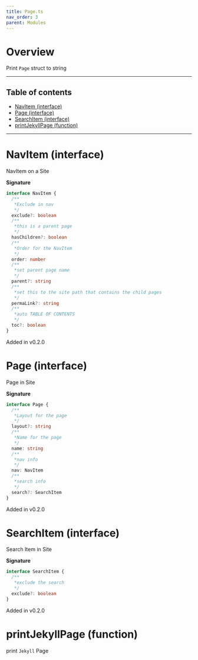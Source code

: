 ```yaml
---
title: Page.ts
nav_order: 3
parent: Modules
---
```


# Overview

Print `Page` struct to string

---

<h2 class="text-delta">Table of contents</h2>

- [NavItem (interface)](#navitem-interface)
- [Page (interface)](#page-interface)
- [SearchItem (interface)](#searchitem-interface)
- [printJekyllPage (function)](#printjekyllpage-function)

---

# NavItem (interface)

NavItem on a Site

**Signature**

```ts
interface NavItem {
  /**
   *Exclude in nav
   */
  exclude?: boolean
  /**
   *this is a parent page
   */
  hasChildren?: boolean
  /**
   *Order for the NavItem
   */
  order: number
  /**
   *set parent page name
   */
  parent?: string
  /**
   *set this to the site path that contains the child pages
   */
  permaLink?: string
  /**
   *auto TABLE OF CONTENTS
   */
  toc?: boolean
}
```

Added in v0.2.0

# Page (interface)

Page in Site

**Signature**

```ts
interface Page {
  /**
   *Layout for the page
   */
  layout?: string
  /**
   *Name for the page
   */
  name: string
  /**
   *nav info
   */
  nav: NavItem
  /**
   *search info
   */
  search?: SearchItem
}
```

Added in v0.2.0

# SearchItem (interface)

Search Item in Site

**Signature**

```ts
interface SearchItem {
  /**
   *exclude the search
   */
  exclude?: boolean
}
```

Added in v0.2.0

# printJekyllPage (function)

print `Jekyll` Page
